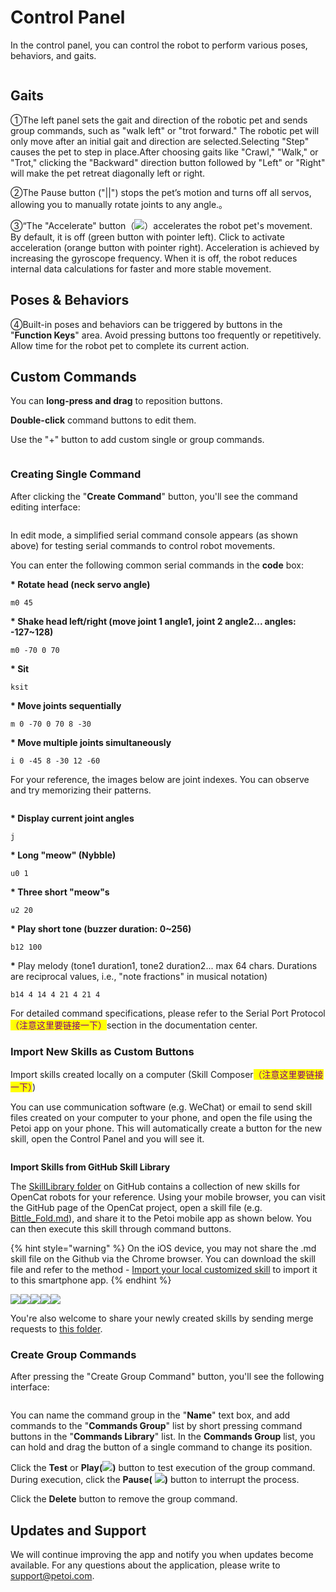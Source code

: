 # Control Panel

In the control panel, you can control the robot to perform various poses, behaviors, and gaits.

<figure><img src="../.gitbook/assets/IMG_7178.png" alt=""><figcaption></figcaption></figure>

## **Gaits** <a href="#bu-tai" id="bu-tai"></a>

①The left panel sets the gait and direction of the robotic pet and sends group commands, such as "walk left" or "trot forward." The robotic pet will only move after an initial gait and direction are selected.Selecting "Step" causes the pet to step in place.After choosing gaits like "Crawl," "Walk," or "Trot," clicking the "Backward" direction button followed by "Left" or "Right" will make the pet retreat diagonally left or right.

②The Pause button ("||") stops the pet’s motion and turns off all servos, allowing you to manually rotate joints to any angle.。

③“The "Accelerate" button（![](https://docs.petoi.com/~gitbook/image?url=https%3A%2F%2F96307915-files.gitbook.io%2F%7E%2Ffiles%2Fv0%2Fb%2Fgitbook-x-prod.appspot.com%2Fo%2Fspaces%252F-MQ6a951Q6Jn1Zzt5Ajr-3369173170%252Fuploads%252FtlIwwWX8RxgJckF3ELRu%252Fbalancer01.png%3Falt%3Dmedia%26token%3D6aa80902-18a8-4120-ab34-eabf1d5145ae\&width=300\&dpr=4\&quality=100\&sign=6688c8b\&sv=2)）accelerates the robot pet's movement. By default, it is off (green button with pointer left). Click to activate acceleration (orange button with pointer right). Acceleration is achieved by increasing the gyroscope frequency. When it is off, the robot reduces internal data calculations for faster and more stable movement.

## **Poses & Behaviors** <a href="#zi-shi-he-hang-wei" id="zi-shi-he-hang-wei"></a>

④Built-in poses and behaviors can be triggered by buttons in the "**Function Keys**" area. Avoid pressing buttons too frequently or repetitively. Allow time for the robot pet to complete its current action.

## **Custom Commands** <a href="#zi-ding-yi-ming-ling-dong-zuo" id="zi-ding-yi-ming-ling-dong-zuo"></a>

You can **long-press and drag** to reposition buttons.

**Double-click** command buttons to edit them.

Use the "+" button to add custom single or group commands.

<figure><img src="../.gitbook/assets/IMG_7162.PNG" alt=""><figcaption></figcaption></figure>

### **Creating Single Command** <a href="#chuang-jian-dan-ge-ming-ling" id="chuang-jian-dan-ge-ming-ling"></a>

After clicking the "**Create Command**" button, you'll see the command editing interface:

<figure><img src="../.gitbook/assets/IMG_7182.png" alt=""><figcaption></figcaption></figure>

In edit mode, a simplified serial command console appears (as shown above) for testing serial commands to control robot movements.

You can enter the following common serial commands in the **code** box:

**\* Rotate head (neck servo angle)**&#x20;

```
m0 45
```

**\* Shake head left/right (move joint 1 angle1, joint 2 angle2... angles: -127\~128)**

```
m0 -70 0 70
```

**\* Sit**

```
ksit
```

**\* Move joints sequentially**

```
m 0 -70 0 70 8 -30
```

**\* Move multiple joints simultaneously**

```
i 0 -45 8 -30 12 -60
```

For your reference, the images below are joint indexes. You can observe and try memorizing their patterns.

<figure><img src="https://docs.petoi.com/~gitbook/image?url=https%3A%2F%2F96307915-files.gitbook.io%2F%7E%2Ffiles%2Fv0%2Fb%2Fgitbook-x-prod.appspot.com%2Fo%2Fspaces%252F-MQ6a951Q6Jn1Zzt5Ajr-3369173170%252Fuploads%252FcvLvYuJ2JHENBgcW7mNC%252Findexes.png%3Falt%3Dmedia%26token%3D018e64f0-7a6e-4277-ad3c-ae39268f2a82&#x26;width=768&#x26;dpr=4&#x26;quality=100&#x26;sign=221c1ac5&#x26;sv=2" alt=""><figcaption></figcaption></figure>

**\* Display current joint angles**

```
j
```

**\* Long "meow" (Nybble)**

```
u0 1
```

**\* Three short "meow"s**

```
u2 20
```

**\* Play short tone (buzzer duration: 0\~256)**

```
b12 100
```

**\*** Play melody (tone1 duration1, tone2 duration2... max 64 chars. Durations are reciprocal values, i.e., "note fractions" in musical notation)

```
b14 4 14 4 21 4 21 4
```

For detailed command specifications, please refer to the Serial Port Protocol<mark style="color:purple;">（注意这里要链接一下）</mark>section in the documentation center.

### Import New Skills as Custom Buttons <a href="#jiang-xin-ji-neng-dao-ru-wei-zi-ding-yi-an-niu" id="jiang-xin-ji-neng-dao-ru-wei-zi-ding-yi-an-niu"></a>

Import skills created locally on a computer (Skill Composer<mark style="color:purple;">（注意这里要链接一下）</mark>)

You can use communication software (e.g. WeChat) or email to send skill files created on your computer to your phone, and open the file using the Petoi app on your phone. This will automatically create a button for the new skill, open the Control Panel and you will see it.

<figure><img src="../.gitbook/assets/image1.png" alt=""><figcaption></figcaption></figure>

**Import Skills from GitHub Skill Library**

The [SkillLibrary folder](https://github.com/PetoiCamp/OpenCat/tree/main/SkillLibrary) on GitHub contains a collection of new skills for OpenCat robots for your reference. Using your mobile browser, you can visit the GitHub page of the OpenCat project, open a skill file (e.g. [Bittle\_Fold.md](https://github.com/PetoiCamp/OpenCat/blob/main/SkillLibrary/Bittle/Bittle_Fold.md)), and share it to the Petoi mobile app as shown below. You can then execute this skill through command buttons.

{% hint style="warning" %}
On the iOS device, you may not share the .md skill file on the Github via the Chrome browser. You can download the skill file and refer to the method - [Import your local customized skill](https://docs.petoi.com/mobile-app/controller#import-your-local-customized-skill-created-by-the-skill-composer) to import it to this smartphone app.
{% endhint %}

![](https://docs.petoi.com/~gitbook/image?url=https%3A%2F%2F201656985-files.gitbook.io%2F%7E%2Ffiles%2Fv0%2Fb%2Fgitbook-x-prod.appspot.com%2Fo%2Fspaces%252F-MQ6a951Q6Jn1Zzt5Ajr-3369173170%252Fuploads%252FP8X85jLN6ax5VUZCdZVA%252FShare_skill01en.jpg%3Falt%3Dmedia%26token%3Ddd188c14-4022-439e-bd3d-3801b65286bf\&width=768\&dpr=4\&quality=100\&sign=7f567dcf\&sv=2)![](https://docs.petoi.com/~gitbook/image?url=https%3A%2F%2F201656985-files.gitbook.io%2F%7E%2Ffiles%2Fv0%2Fb%2Fgitbook-x-prod.appspot.com%2Fo%2Fspaces%252F-MQ6a951Q6Jn1Zzt5Ajr-3369173170%252Fuploads%252Fm6Pk4AZL5ejbfakQcQtx%252FShare_skill02en.jpg%3Falt%3Dmedia%26token%3D66a10b50-2037-4e15-bff1-dfc4bcc50ed0\&width=768\&dpr=4\&quality=100\&sign=d0a0d100\&sv=2)![](https://docs.petoi.com/~gitbook/image?url=https%3A%2F%2F201656985-files.gitbook.io%2F%7E%2Ffiles%2Fv0%2Fb%2Fgitbook-x-prod.appspot.com%2Fo%2Fspaces%252F-MQ6a951Q6Jn1Zzt5Ajr-3369173170%252Fuploads%252FfXEXIslXaa8Mfbgbpc0A%252FShare_skill03en.jpg%3Falt%3Dmedia%26token%3D8117d99b-1e4f-4b7c-b992-fa0a7c27ab3a\&width=768\&dpr=4\&quality=100\&sign=9d2d962d\&sv=2)![](https://docs.petoi.com/~gitbook/image?url=https%3A%2F%2F201656985-files.gitbook.io%2F%7E%2Ffiles%2Fv0%2Fb%2Fgitbook-x-prod.appspot.com%2Fo%2Fspaces%252F-MQ6a951Q6Jn1Zzt5Ajr-3369173170%252Fuploads%252FnCZeRbvfy91tiNnS7gD4%252FShare_skill04en.jpg%3Falt%3Dmedia%26token%3Dba669e72-155e-4290-b98b-973750d55e32\&width=768\&dpr=4\&quality=100\&sign=71ce1e4a\&sv=2)![](https://docs.petoi.com/~gitbook/image?url=https%3A%2F%2F201656985-files.gitbook.io%2F%7E%2Ffiles%2Fv0%2Fb%2Fgitbook-x-prod.appspot.com%2Fo%2Fspaces%252F-MQ6a951Q6Jn1Zzt5Ajr-3369173170%252Fuploads%252FSc4MngSiHf2xUJ7PRlVG%252FShare_skill05en.jpg%3Falt%3Dmedia%26token%3D193b522f-8592-4951-9ac7-b62e70504c72\&width=768\&dpr=4\&quality=100\&sign=5939580e\&sv=2)

You're also welcome to share your newly created skills by sending merge requests to [this folder](https://github.com/PetoiCamp/OpenCat/tree/main/SkillLibrary).

### Create Group Commands <a href="#chuang-jian-zu-he-ming-ling" id="chuang-jian-zu-he-ming-ling"></a>

After pressing the "Create Group Command" button, you'll see the following interface:

<figure><img src="../.gitbook/assets/IMG_7190.png" alt=""><figcaption></figcaption></figure>

You can name the command group in the "**Name**" text box, and add commands to the "**Commands Group**" list by short pressing command buttons in the "**Commands Library**" list. In the **Commands Group** list, you can hold and drag the button of a single command to change its position.

Click the **Test** or **Play(**![](https://docs.petoi.com/~gitbook/image?url=https%3A%2F%2F201656985-files.gitbook.io%2F%7E%2Ffiles%2Fv0%2Fb%2Fgitbook-x-prod.appspot.com%2Fo%2Fspaces%252F-MQ6a951Q6Jn1Zzt5Ajr-3369173170%252Fuploads%252FQYQL7cw8zo274fhqDUq0%252FPlay.webp%3Falt%3Dmedia%26token%3D9cadfdeb-9ead-4e30-b79f-a18c996c0473\&width=300\&dpr=4\&quality=100\&sign=4d90c8f9\&sv=2)**)** button to test execution of the group command. During execution, click the **Pause(** ![](https://docs.petoi.com/~gitbook/image?url=https%3A%2F%2F201656985-files.gitbook.io%2F%7E%2Ffiles%2Fv0%2Fb%2Fgitbook-x-prod.appspot.com%2Fo%2Fspaces%252F-MQ6a951Q6Jn1Zzt5Ajr-3369173170%252Fuploads%252FT6O9rX6wvomUXRwe068Z%252FPause.png%3Falt%3Dmedia%26token%3De1eee3d4-26ca-4af8-90bd-e746c58392c1\&width=300\&dpr=4\&quality=100\&sign=c69163e0\&sv=2)**)** button to interrupt the process.

Click the **Delete** button to remove the group command.

## Updates and Support <a href="#geng-xin-he-zhi-chi" id="geng-xin-he-zhi-chi"></a>

We will continue improving the app and notify you when updates become available. For any questions about the application, please write to [support@petoi.com](mailto:support@petoi.com).
